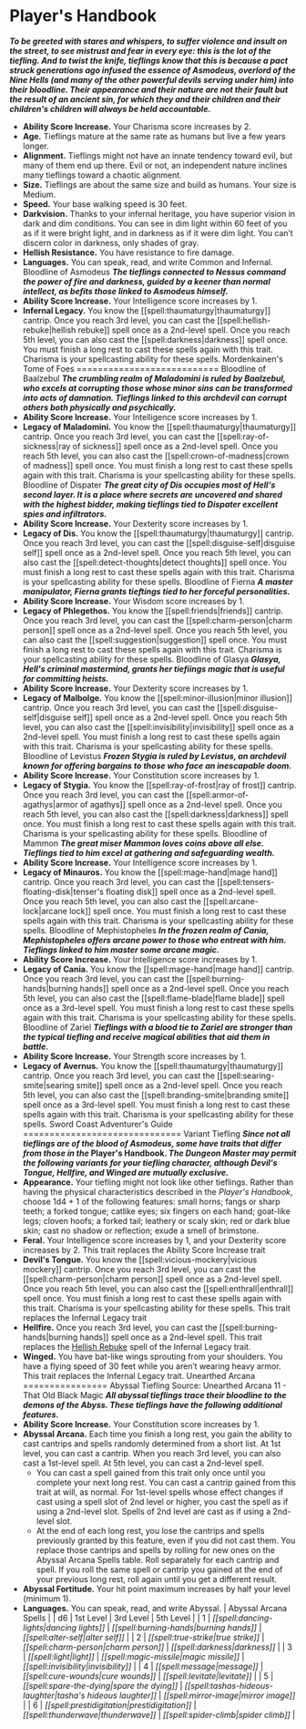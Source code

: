 Player's Handbook
=================
***To be greeted with stares and whispers, to suffer violence and insult on the street, to see mistrust and fear in every eye: this is the lot of the tiefling. And to twist the knife, tieflings know that this is because a pact struck generations ago infused the essence of Asmodeus, overlord of the Nine Hells (and many of the other powerful devils serving under him) into their bloodline. Their appearance and their nature are not their fault but the result of an ancient sin, for which they and their children and their children's children will always be held accountable.***
* **Ability Score Increase.** Your Charisma score increases by 2.
* **Age.** Tieflings mature at the same rate as humans but live a few years longer.
* **Alignment.** Tieflings might not have an innate tendency toward evil, but many of them end up there. Evil or not, an independent nature inclines many tieflings toward a chaotic alignment.
* **Size.** Tieflings are about the same size and build as humans. Your size is Medium.
* **Speed.** Your base walking speed is 30 feet.
* **Darkvision.** Thanks to your infernal heritage, you have superior vision in dark and dim conditions. You can see in dim light within 60 feet of you as if it were bright light, and in darkness as if it were dim light. You can’t discern color in darkness, only shades of gray.
* **Hellish Resistance.** You have resistance to fire damage.
* **Languages.** You can speak, read, and write Common and Infernal.
Bloodline of Asmodeus
***The tieflings connected to Nessus command the power of fire and darkness, guided by a keener than normal intellect, as befits those linked to Asmodeus himself.***
* **Ability Score Increase.** Your Intelligence score increases by 1.
* **Infernal Legacy.** You know the [[spell:thaumaturgy|thaumaturgy]] cantrip. Once you reach 3rd level, you can cast the [[spell:hellish-rebuke|hellish rebuke]] spell once as a 2nd-level spell. Once you reach 5th level, you can also cast the [[spell:darkness|darkness]] spell once. You must finish a long rest to cast these spells again with this trait. Charisma is your spellcasting ability for these spells.
Mordenkainen's Tome of Foes
===========================
Bloodline of Baalzebul
***The crumbling realm of Maladomini is ruled by Baalzebul, who excels at corrupting those whose minor sins can be transformed into acts of damnation. Tieflings linked to this archdevil can corrupt others both physically and psychically.***
* **Ability Score Increase.** Your Intelligence score increases by 1.
* **Legacy of Maladomini.** You know the [[spell:thaumaturgy|thaumaturgy]] cantrip. Once you reach 3rd level, you can cast the [[spell:ray-of-sickness|ray of sickness]] spell once as a 2nd-level spell. Once you reach 5th level, you can also cast the [[spell:crown-of-madness|crown of madness]] spell once. You must finish a long rest to cast these spells again with this trait. Charisma is your spellcasting ability for these spells.
Bloodline of Dispater
***The great city of Dis occupies most of Hell's second layer. It is a place where secrets are uncovered and shared with the highest bidder, making tieflings tied to Dispater excellent spies and infiltrators.***
* **Ability Score Increase.** Your Dexterity score increases by 1.
* **Legacy of Dis.** You know the [[spell:thaumaturgy|thaumaturgy]] cantrip. Once you reach 3rd level, you can cast the [[spell:disguise-self|disguise self]] spell once as a 2nd-level spell. Once you reach 5th level, you can also cast the [[spell:detect-thoughts|detect thoughts]] spell once. You must finish a long rest to cast these spells again with this trait. Charisma is your spellcasting ability for these spells.
Bloodline of Fierna
***A master manipulator, Fierna grants tieftings tied to her forceful personalities.***
* **Ability Score Increase.** Your Wisdom score increases by 1.
* **Legacy of Phlegethos.** You know the [[spell:friends|friends]] cantrip. Once you reach 3rd level, you can cast the [[spell:charm-person|charm person]] spell once as a 2nd-level spell. Once you reach 5th level, you can also cast the [[spell:suggestion|suggestion]] spell once. You must finish a long rest to cast these spells again with this trait. Charisma is your spellcasting ability for these spells.
Bloodline of Glasya
***Glasya, Hell's criminal mastermind, grants her tiefiings magic that is useful for committing heists.***
* **Ability Score Increase.** Your Dexterity score increases by 1.
* **Legacy of Malbolge.** You know the [[spell:minor-illusion|minor illusion]] cantrip. Once you reach 3rd level, you can cast the [[spell:disguise-self|disguise self]] spell once as a 2nd-level spell. Once you reach 5th level, you can also cast the [[spell:invisibility|invisibility]] spell once as a 2nd-level spell. You must finish a long rest to cast these spells again with this trait. Charisma is your spellcasting ability for these spells.
Bloodline of Levistus
***Frozen Stygia is ruled by Levistus, an archdevil known for offering bargains to those who face an inescapable doom.***
* **Ability Score Increase.** Your Constitution score increases by 1.
* **Legacy of Stygia.** You know the [[spell:ray-of-frost|ray of frost]] cantrip. Once you reach 3rd level, you can cast the [[spell:armor-of-agathys|armor of agathys]] spell once as a 2nd-level spell. Once you reach 5th level, you can also cast the [[spell:darkness|darkness]] spell once. You must finish a long rest to cast these spells again with this trait. Charisma is your spellcasting ability for these spells.
Bloodline of Mammon
***The great miser Mammon loves coins above all else. Tieflings tied to him excel at gathering and safeguarding wealth.***
* **Ability Score Increase.** Your Intelligence score increases by 1.
* **Legacy of Minauros.** You know the [[spell:mage-hand|mage hand]] cantrip. Once you reach 3rd level, you can cast the [[spell:tensers-floating-disk|tenser's floating disk]] spell once as a 2nd-level spell. Once you reach 5th level, you can also cast the [[spell:arcane-lock|arcane lock]] spell once. You must finish a long rest to cast these spells again with this trait. Charisma is your spellcasting ability for these spells.
Bloodline of Mephistopheles
***In the frozen realm of Cania, Mephistopheles offers arcane power to those who entreat with him. Tieflings linked to him master some arcane magic.***
* **Ability Score Increase.** Your Intelligence score increases by 1.
* **Legacy of Cania.** You know the [[spell:mage-hand|mage hand]] cantrip. Once you reach 3rd level, you can cast the [[spell:burning-hands|burning hands]] spell once as a 2nd-level spell. Once you reach 5th level, you can also cast the [[spell:flame-blade|flame blade]] spell once as a 3rd-level spell. You must finish a long rest to cast these spells again with this trait. Charisma is your spellcasting ability for these spells.
Bloodline of Zariel
***Tieflings with a blood tie to Zariel are stronger than the typical tiefling and receive magical abilities that aid them in battle.***
* **Ability Score Increase.** Your Strength score increases by 1.
* **Legacy of Avernus.** You know the [[spell:thaumaturgy|thaumaturgy]] cantrip. Once you reach 3rd level, you can cast the [[spell:searing-smite|searing smite]] spell once as a 2nd-level spell. Once you reach 5th level, you can also cast the [[spell:branding-smite|branding smite]] spell once as a 3rd-level spell. You must finish a long rest to cast these spells again with this trait. Charisma is your spellcasting ability for these spells.
Sword Coast Adventurer's Guide
==============================
Variant Tiefling
***Since not all tieflings are of the blood of Asmodeus, some have traits that differ from those in the* Player's Handbook. *The Dungeon Master may permit the following variants for your tiefling character, although Devil's Tongue, Hellfire, and Winged are mutually exclusive.***
* **Appearance.** Your tiefling might not look like other tieflings. Rather than having the physical characteristics described in the *Player's Handbook*, choose 1d4 + 1 of the following features: small horns; fangs or sharp teeth; a forked tongue; catlike eyes; six fingers on each hand; goat-like legs; cloven hoofs; a forked tail; leathery or scaly skin; red or dark blue skin; cast no shadow or reflection; exude a smell of brimstone.
* **Feral.** Your Intelligence score increases by 1, and your Dexterity score increases by 2. This trait replaces the Ability Score Increase trait
* **Devil's Tongue.** You know the [[spell:vicious-mockery|vicious mockery]] cantrip. Once you reach 3rd level, you can cast the [[spell:charm-person|charm person]] spell once as a 2nd-level spell. Once you reach 5th level, you can also cast the [[spell:enthrall|enthrall]] spell once. You must finish a long rest to cast these spells again with this trait. Charisma is your spellcasting ability for these spells. This trait replaces the Infernal Legacy trait
* **Hellfire.** Once you reach 3rd level, you can cast the [[spell:burning-hands|burning hands]] spell once as a 2nd-level spell. This trait replaces the [Hellish Rebuke](http://dnd5ewikidot.com/spell:hellish-rebuke) spell of the Infernal Legacy trait.
* **Winged.** You have bat-like wings sprouting from your shoulders. You have a flying speed of 30 feet while you aren’t wearing heavy armor. This trait replaces the Infernal Legacy trait.
Unearthed Arcana
================
Abyssal Tiefling
Source: Unearthed Arcana 11 - That Old Black Magic
***All abyssal tieflings trace their bloodline to the demons of the Abyss. These tieflings have the following additional features.***
* **Ability Score Increase.** Your Constitution score increases by 1.
* **Abyssal Arcana.** Each time you finish a long rest, you gain the ability to cast cantrips and spells randomly determined from a short list. At 1st level, you can cast a cantrip. When you reach 3rd level, you can also cast a 1st-level spell. At 5th level, you can cast a 2nd-level spell.
	+ You can cast a spell gained from this trait only once until you complete your next long rest. You can cast a cantrip gained from this trait at will, as normal. For 1st-level spells whose effect changes if cast using a spell slot of 2nd level or higher, you cast the spell as if using a 2nd-level slot. Spells of 2nd level are cast as if using a 2nd-level slot.
	+ At the end of each long rest, you lose the cantrips and spells previously granted by this feature, even if you did not cast them. You replace those cantrips and spells by rolling for new ones on the Abyssal Arcana Spells table. Roll separately for each cantrip and spell. If you roll the same spell or cantrip you gained at the end of your previous long rest, roll again until you get a different result.
* **Abyssal Fortitude.** Your hit point maximum increases by half your level (minimum 1).
* **Languages.** You can speak, read, and write Abyssal.
| Abyssal Arcana Spells |
| d6 | 1st Level | 3rd Level | 5th Level |
| 1 | *[[spell:dancing-lights|dancing lights]]* | *[[spell:burning-hands|burning hands]]* | *[[spell:alter-self|alter self]]* |
| 2 | *[[spell:true-strike|true strike]]* | *[[spell:charm-person|charm person]]* | *[[spell:darkness|darkness]]* |
| 3 | *[[spell:light|light]]* | *[[spell:magic-missile|magic missile]]* | *[[spell:invisibility|invisibility]]* |
| 4 | *[[spell:message|message]]* | *[[spell:cure-wounds|cure wounds]]* | *[[spell:levitate|levitate]]* |
| 5 | *[[spell:spare-the-dying|spare the dying]]* | *[[spell:tashas-hideous-laughter|tasha's hideous laughter]]* | *[[spell:mirror-image|mirror image]]* |
| 6 | *[[spell:prestidigitation|prestidigitation]]* | *[[spell:thunderwave|thunderwave]]* | *[[spell:spider-climb|spider climb]]* |